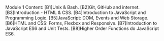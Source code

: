 Module 1 Content:
[B1]Unix & Bash.
[B2]Git, GitHub and internet.
[B3]Introduction - HTML & CSS.
[B4]Introduction to JavaScript and Programming Logic.
[B5]JavaScript: DOM, Events and Web Storage.
[B6]HTML and CSS: Forms, Flexbox and Responsive.
[B7]Introduction to JavaScript ES6 and Unit Tests.
[B8]Higher Order Functions do JavaScript ES6.
